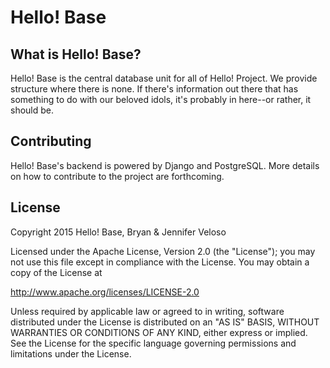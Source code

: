 # Hello! Base

## What is Hello! Base?

Hello! Base is the central database unit for all of Hello! Project. We provide structure where there is none. If there's information out there that has something to do with our beloved idols, it's probably in here--or rather, it should be.

## Contributing

Hello! Base's backend is powered by Django and PostgreSQL. More details on how to contribute to the project are forthcoming.

## License

Copyright 2015 Hello! Base, Bryan & Jennifer Veloso

Licensed under the Apache License, Version 2.0 (the "License"); you may not use this file except in compliance with the License. You may obtain a copy of the License at

http://www.apache.org/licenses/LICENSE-2.0

Unless required by applicable law or agreed to in writing, software distributed under the License is distributed on an "AS IS" BASIS, WITHOUT WARRANTIES OR CONDITIONS OF ANY KIND, either express or implied. See the License for the specific language governing permissions and limitations under the License.
